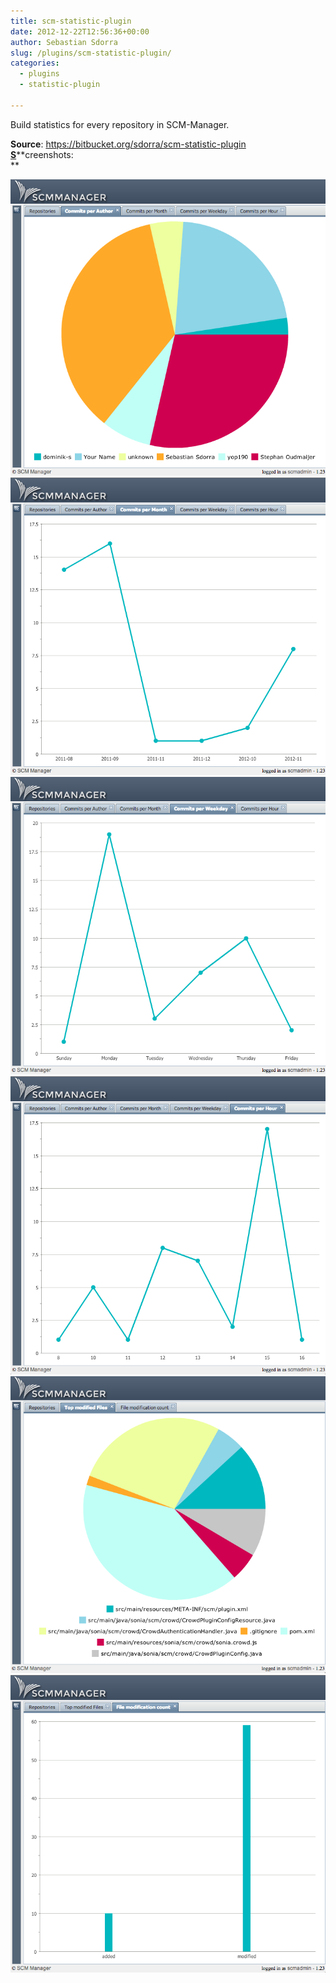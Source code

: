 ```yaml
---
title: scm-statistic-plugin
date: 2012-12-22T12:56:36+00:00
author: Sebastian Sdorra
slug: /plugins/scm-statistic-plugin/
categories:
  - plugins
  - statistic-plugin

---
```

Build statistics for every repository in SCM-Manager.

**Source**: <a title="scm-statistic-plugin" href="https://bitbucket.org/sdorra/scm-statistic-plugin" target="_blank">https&#x3A;//bitbucket.org/sdorra/scm-statistic-plugin<br /> <strong>S</strong></a>**creenshots:  
** </pre>

![](assets/screenshot.01.png)![](assets/screenshot.02.png)![](assets/screenshot.03.png)![](assets/screenshot.04.png)![](assets/screenshot.05.png)![](assets/screenshot.06.png)

